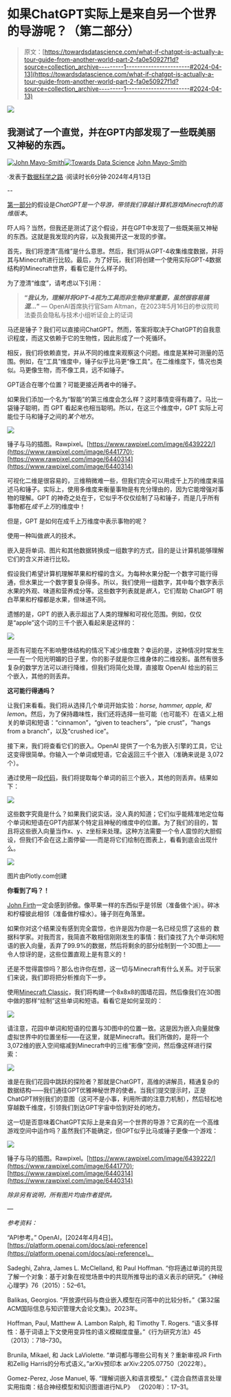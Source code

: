 # 如果ChatGPT实际上是来自另一个世界的导游呢？（第二部分）

> 原文：[https://towardsdatascience.com/what-if-chatgpt-is-actually-a-tour-guide-from-another-world-part-2-fa0e50927f1d?source=collection_archive---------1-----------------------#2024-04-13](https://towardsdatascience.com/what-if-chatgpt-is-actually-a-tour-guide-from-another-world-part-2-fa0e50927f1d?source=collection_archive---------1-----------------------#2024-04-13)

![](../Images/801243c3260808af2dffb8121d6c3a08.png)

## 我测试了一个直觉，并在GPT内部发现了一些既美丽又神秘的东西。

[](https://mayoinmotion.medium.com/?source=post_page---byline--fa0e50927f1d--------------------------------)[![John Mayo-Smith](../Images/105ea7583fa67c1f35276d7ad6dd874e.png)](https://mayoinmotion.medium.com/?source=post_page---byline--fa0e50927f1d--------------------------------)[](https://towardsdatascience.com/?source=post_page---byline--fa0e50927f1d--------------------------------)[![Towards Data Science](../Images/a6ff2676ffcc0c7aad8aaf1d79379785.png)](https://towardsdatascience.com/?source=post_page---byline--fa0e50927f1d--------------------------------) [John Mayo-Smith](https://mayoinmotion.medium.com/?source=post_page---byline--fa0e50927f1d--------------------------------)

·发表于[数据科学之路](https://towardsdatascience.com/?source=post_page---byline--fa0e50927f1d--------------------------------) ·阅读时长6分钟·2024年4月13日

--

[第一部分](https://mayoinmotion.medium.com/what-if-chatgpt-is-actually-a-tour-guide-from-another-world-1652f378e907)的假设是*ChatGPT是一个导游，带领我们穿越计算机游戏Minecraft的高维版本*。

吓人吗？当然，但我还是测试了这个假设，并在GPT中发现了一些既美丽又神秘的东西。这就是我发现的内容，以及我揭开这一发现的步骤。

首先，我们将澄清“高维”是什么意思。然后，我们将从GPT-4收集维度数据，并将其与Minecraft进行比较。最后，为了好玩，我们将创建一个使用实际GPT-4数据结构的Minecraft世界，看看它是什么样子的。

为了澄清“维度”，请考虑以下引用：

> **“*我认为，理解并将GPT-4视为工具而非生物非常重要，虽然很容易搞混...*”** — OpenAI首席执行官Sam Altman，在2023年5月16日的参议院司法委员会隐私与技术小组听证会上的证词

马还是锤子？我们可以直接问ChatGPT。然而，答案将取决于ChatGPT的自我意识程度，而这又依赖于它的生物性，因此形成了一个死循环。

相反，我们将依赖直觉，并从不同的维度来观察这个问题。维度是某种可测量的范围。例如，在“工具”维度中，锤子似乎比马更“像工具”。在二维维度下，情况也类似。马更像生物，而不像工具，远不如锤子。

GPT适合在哪个位置？可能更接近两者中的锤子。

如果我们添加一个名为“智能”的第三维度会怎么样？这时事情变得有趣了。马比一袋锤子聪明，而 GPT 看起来也相当聪明。所以，在这三个维度中，GPT 实际上可能位于马和锤子之间的*某个地方*。

![](../Images/7cf488b6245fd71791cd06879aa90fb5.png)

锤子与马的插图。Rawpixel。[https://www.rawpixel.com/image/6439222/](https://www.rawpixel.com/image/6441770); [https://www.rawpixel.com/image/6440314](https://www.rawpixel.com/image/6440314)

可视化二维是很容易的，三维稍微难一些，但我们完全可以用成千上万的维度来描述马和锤子。实际上，使用多维度来衡量事物是有充分理由的，因为它能增强对事物的理解。GPT 的神奇之处在于，它似乎不仅仅绘制了马和锤子，而是几乎所有事物都在*成千上万*的维度中！

但是，GPT 是如何在成千上万维度中表示事物的呢？

使用一种叫做*嵌入*的技术。

嵌入是将单词、图片和其他数据转换成一组数字的方式，目的是让计算机能够理解它们的含义并进行比较。

假设我们希望计算机理解苹果和柠檬的含义。为每种水果分配一个数字可能行得通，但水果比一个数字要复杂得多。所以，我们使用一组数字，其中每个数字表示水果的外观、味道和营养成分等。这些数字列表就是*嵌入*，它们帮助 ChatGPT 明白苹果和柠檬都是水果，但味道不同。

遗憾的是，GPT 的嵌入表示超出了人类的理解和可视化范围。例如，仅仅是“apple”这个词的三千个嵌入看起来是这样的：

![](../Images/b5660d3e7de9d3751c589734471ec44f.png)

是否有可能在不影响整体结构的情况下减少维度数？幸运的是，这种情况时常发生——在一个阳光明媚的日子里，你的影子就是你三维身体的二维投影。虽然有很多复杂的数学方法可以进行降维，但我们将简化处理，直接取 OpenAI 给出的前三个嵌入，其他的则丢弃。

**这可能行得通吗？**

让我们来看看。我们将从选择几个单词开始实验：*horse, hammer, apple, 和 lemon*。然后，为了保持趣味性，我们还将选择一些可能（也可能不）在语义上相关的单词和短语：“cinnamon”，“given to teachers”，“pie crust”，“hangs from a branch”，以及“crushed ice”。

接下来，我们将查看它们的嵌入。OpenAI 提供了一个名为嵌入引擎的工具，它让这变得很简单。你输入一个单词或短语，它会返回三千个嵌入（准确来说是 3,072 个）。

通过使用一段[代码](https://github.com/mayosmith/3d-embeddings)，我们将提取每个单词的前三个嵌入，其他的则丢弃。结果如下：

![](../Images/cd4f466e3403c9ee203abc41871d5e87.png)

这些数字究竟是什么？如果我们说实话，没人真的知道；它们似乎能精准地定位每个单词和短语在GPT内部某个特定且神秘的维度中的位置。为了我们的目的，暂且将这些嵌入向量当作x、y、z坐标来处理。这种方法需要一个令人震惊的大胆假设，但我们不会在这上面停留——而是将它们绘制在图表上，看看到底会出现什么。

![](../Images/47b247a2b43f24df1a28c0af94dfc237.png)

图片由Plotly.com创建

**你看到了吗？！**

[John Firth](https://cs.brown.edu/courses/csci2952d/readings/lecture1-firth.pdf)一定会感到骄傲。像苹果一样的东西似乎是邻居（准备做个派）。碎冰和柠檬彼此相邻（准备做柠檬水）。锤子则在角落里。

如果你对这个结果没有感到完全震惊，也许是因为你是一名已经见惯了这些的 数据科学家。对我而言，我简直不敢相信刚刚发生的事情：我们查找了九个单词和短语的嵌入向量，丢弃了99.9%的数据，然后将剩余的部分绘制到一个3D图上——令人惊讶的是，这些位置直观上是有意义的！

还是不觉得震惊吗？那么也许你在想，这一切与Minecraft有什么关系。对于玩家们来说，我们即将把分析推向下一步。

使用[Minecraft Classic](https://classic.minecraft.net/)，我们将构建一个8x8x8的围墙花园，然后像我们在3D图中做的那样“绘制”这些单词和短语。看看它是如何呈现的：

![](../Images/7b336261991e200f9eabe73878cae1b4.png)

请注意，花园中单词和短语的位置与3D图中的位置一致。这是因为嵌入向量就像虚拟世界中的位置坐标——在这里，就是Minecraft。我们所做的，是将一个3,072维的嵌入空间缩减到Minecraft中的三维“影像”空间，然后像这样进行探索：

![](../Images/0aeb8e9310a663fc3291cfbac8eb2167.png)

谁是在我们花园中跳跃的探险者？那就是ChatGPT，高维的讲解员，精通复杂的数据结构——我们通往GPT优雅神秘世界的使者。当我们提交提示时，正是ChatGPT辨别我们的意图（这可不是小事，利用所谓的注意力机制），然后轻松地穿越数千维度，引领我们到达GPT宇宙中恰到好处的地方。

这一切是否意味着ChatGPT实际上是来自另一个世界的导游？它真的在一个高维游戏空间中运作吗？虽然我们不能确定，但GPT似乎比马或锤子更像一个游戏：

![](../Images/a1c5443e34bb8702bc5d5a581827ea09.png)

锤子与马的插图。Rawpixel。[https://www.rawpixel.com/image/6439222/](https://www.rawpixel.com/image/6441770); [https://www.rawpixel.com/image/6440314](https://www.rawpixel.com/image/6440314)

*除非另有说明，所有图片均由作者提供。*

—

*参考资料：*

“API参考。” OpenAI，[2024年4月4日]。[https://platform.openai.com/docs/api-reference](https://platform.openai.com/docs/api-reference)。

Sadeghi, Zahra, James L. McClelland, 和 Paul Hoffman. “你将通过单词的共现了解一个对象：基于对象在视觉场景中的共现所推导出的语义表示的研究。”《神经心理学》76（2015）：52–61。

Balikas, Georgios. “开放源代码与商业嵌入模型在问答中的比较分析。”《第32届ACM国际信息与知识管理大会论文集》。2023年。

Hoffman, Paul, Matthew A. Lambon Ralph, 和 Timothy T. Rogers. “语义多样性：基于词语上下文使用变异性的语义模糊度度量。”《行为研究方法》45（2013）：718–730。

Brunila, Mikael, 和 Jack LaViolette. “单词都与哪些公司有关？重新审视JR Firth和Zellig Harris的分布式语义。”arXiv预印本 arXiv:2205.07750（2022年）。

Gomez-Perez, Jose Manuel, 等. “理解词嵌入和语言模型。”《混合自然语言处理实用指南：结合神经模型和知识图谱进行NLP》 （2020年）：17–31。

